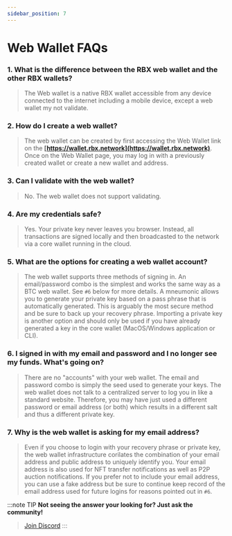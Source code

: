 ```yaml
---
sidebar_position: 7
---
```


# Web Wallet FAQs

### 1. What is the difference between the RBX web wallet and the other RBX wallets?

> The Web wallet is a native RBX wallet accessible from any device connected to the internet including a mobile device, except a web wallet my not validate.

### 2. How do I create a web wallet?

> The web wallet can be created by first accessing the Web Wallet link on the **[https://wallet.rbx.network](https://wallet.rbx.network)**. Once on the Web Wallet page, you may log in with a previously created wallet or create a new wallet and address.

### 3. Can I validate with the web wallet?
> No. The web wallet does not support validating.

### 4. Are my credentials safe?
> Yes. Your private key never leaves you browser. Instead, all transactions are signed locally and then broadcasted to the network via a core wallet running in the cloud.

### 5. What are the options for creating a web wallet account?
> The web wallet supports three methods of signing in. An email/password combo is the simplest and works the same way as a BTC web wallet. See `#6` below for more details. A mneumonic allows you to generate your private key based on a pass phrase that is automatically generated. This is arguably the most secure method and be sure to back up your recovery phrase. Importing a private key is another option and should only be used if you have already generated a key in the core wallet (MacOS/Windows application or CLI).

### 6. I signed in with my email and password and I no longer see my funds. What's going on?
> There are no "accounts" with your web wallet. The email and password combo is simply the seed used to generate your keys. The web wallet does not talk to a centralized server to log you in like a standard website. Therefore, you may have just used a different password or email address (or both) which results in a different salt and thus a different private key.

### 7. Why is the web wallet is asking for my email address?
> Even if you choose to login with your recovery phrase or private key, the web wallet infrastructure corilates the combination of your email address and public address to uniquely identify you. Your email address is also used for NFT transfer notifications as well as P2P auction notifications. If you prefer not to include your email address, you can use a fake address but be sure to continue keep record of the email address used for future logins for reasons pointed out in `#6`.



:::note TIP
**Not seeing the answer your looking for? Just ask the community!**
> <a href="https://discord.com/invite/PnS2HRETDh">Join Discord</a>
:::